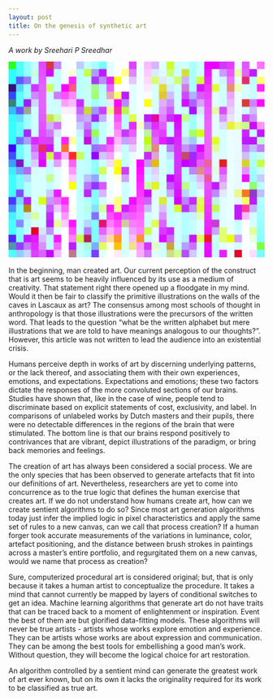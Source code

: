 ```yaml
---
layout: post
title: On the genesis of synthetic art
---
```


*A work by Sreehari P Sreedhar*

![alt text](./assets/images/India_925.png "Art generated using a procedural algorithm.")

In the beginning, man created art. Our current perception of the construct that is art seems to be heavily influenced by its use as a medium of creativity. That statement right there opened up a floodgate in my mind. Would it then be fair to classify the primitive illustrations on the walls of the caves in Lascaux as art? The consensus among most schools of thought in anthropology is that those illustrations were the precursors of the written word. That leads to the question “what be the written alphabet but mere illustrations that we are told to have meanings analogous to our thoughts?”. However, this article was not written to lead the audience into an existential crisis.

Humans perceive depth in works of art by discerning underlying patterns, or the lack thereof, and associating them with their own experiences, emotions, and expectations. Expectations and emotions; these two factors dictate the responses of the more convoluted sections of our brains. Studies have shown that, like in the case of wine, people tend to discriminate based on explicit statements of cost, exclusivity, and label. In comparisons of unlabeled works by Dutch masters and their pupils, there were no detectable differences in the regions of the brain that were stimulated. The bottom line is that our brains respond positively to contrivances that are vibrant, depict illustrations of the paradigm, or bring back memories and feelings.

The creation of art has always been considered a social process. We are the only species that has been observed to generate artefacts that fit into our definitions of art. Nevertheless, researchers are yet to come into concurrence as to the true logic that defines the human exercise that creates art. If we do not understand how humans create art, how can we create sentient algorithms to do so? Since most art generation algorithms today just infer the implied logic in pixel characteristics and apply the same set of rules to a new canvas, can we call that process creation? If a human forger took accurate measurements of the variations in luminance, color, artefact positioning, and the distance between brush strokes in paintings across a master’s entire portfolio, and regurgitated them on a new canvas, would we name that process as creation?

Sure, computerized procedural art is considered original; but, that is only because it takes a human artist to conceptualize the procedure. It takes a mind that cannot currently be mapped by layers of conditional switches to get an idea. Machine learning algorithms that generate art do not have traits that can be traced back to a moment of enlightenment or inspiration. Event the best of them are but glorified data-fitting models. These algorithms will never be true artists - artists whose works explore emotion and experience. They can be artists whose works are about expression and communication. They can be among the best tools for embellishing a good man’s work. Without question, they will become the logical choice for art restoration.

An algorithm controlled by a sentient mind can generate the greatest work of art ever known, but on its own it lacks the originality required for its work to be classified as true art.
